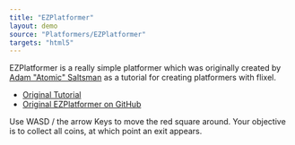 ```yaml
---
title: "EZPlatformer"
layout: demo
source: "Platformers/EZPlatformer"
targets: "html5"
---
```


EZPlatformer is a really simple platformer which was originally created by [Adam "Atomic" Saltsman](https://twitter.com/adamatomic) as a tutorial for creating platformers with flixel.

*   [Original Tutorial](http://goo.gl/oOo0pX)
*   [Original EZPlatformer on GitHub](https://github.com/AdamAtomic/EZPlatformer)

Use WASD / the arrow Keys to move the red square around. Your objective is to collect all coins, at which point an exit appears.